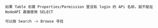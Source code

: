 ```
如果 Table 右键 Properties/Permission 里没有 login 的 APi 名称，就不能在 NodeAPI 直接使用 SELECT
```

```
可以按 Search -> Browse 寻找
```

